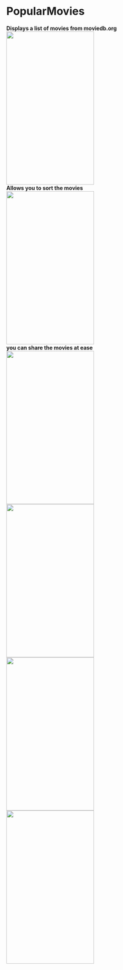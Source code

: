 # PopularMovies
<b>Displays a list of movies from moviedb.org</b></br>
<img src="https://raw.githubusercontent.com/pranavj7Z/PopularMovies/master/one.png" height=400px; width="230px"></img></br>
<b>Allows you to sort the movies</b></br>
<img src="https://raw.githubusercontent.com/pranavj7Z/PopularMovies/master/five.png" height=400px; width="230px"></img><br>
<b>you can share the movies at ease</b></br>
<img src="https://raw.githubusercontent.com/pranavj7Z/PopularMovies/master/two.png" height=400px; width="230px"></img><br>
<img src="https://raw.githubusercontent.com/pranavj7Z/PopularMovies/master/eight.png" height=400px; width="230px"></img><br>
<img src="https://raw.githubusercontent.com/pranavj7Z/PopularMovies/master/fou.png" height=400px; width="230px"></img><br>
<img src="https://raw.githubusercontent.com/pranavj7Z/PopularMovies/master/six.png" height=400px; width="230px"></img><br>
